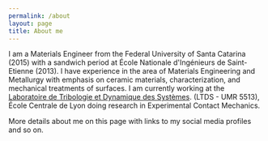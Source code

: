 ```yaml
---
permalink: /about
layout: page
title: About me
---
```


I am a Materials Engineer from the Federal University of Santa Catarina (2015) with a sandwich period at École Nationale d'Ingénieurs de Saint-Etienne (2013). I have experience in the area of Materials Engineering and Metallurgy with emphasis on ceramic materials, characterization, and mechanical treatments of surfaces. I am currently working at the [Laboratoire de Tribologie et Dynamique des Systèmes](http://ltds.ec-lyon.fr/spip/?lang=fr). (LTDS - UMR 5513), École Centrale de Lyon doing research in Experimental Contact Mechanics.

More details about me on this page with links to my social media profiles and so on.



